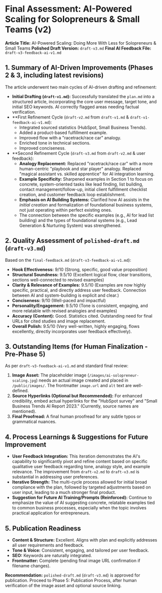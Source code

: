 # Final Assessment: AI-Powered Scaling for Solopreneurs & Small Teams (v2)

**Article Title:** AI-Powered Scaling: Doing More With Less for Solopreneurs & Small Teams
**Polished Draft Version:** `draft-v3.md`
**Final AI Feedback File:** `draft-v3-feedback-ai-v1.md`

## 1. Summary of AI-Driven Improvements (Phases 2 & 3, including latest revisions)

The article underwent two main cycles of AI-driven drafting and refinement:

*   **Initial Drafting (`draft-v1.md`):** Successfully translated the `plan.md` into a structured article, incorporating the core user message, target tone, and initial SEO keywords. AI correctly flagged areas needing factual verification.
*   **First Refinement Cycle (`draft-v2.md` from `draft-v1.md` & `draft-v1-feedback-ai-v1.md`):
    *   Integrated sourced statistics (HubSpot, Small Business Trends).
    *   Added a product-based fulfillment example.
    *   Improved flow with a "racetrack/race car" analogy.
    *   Enriched tone in technical sections.
    *   Improved conciseness.
*   **Second Refinement Cycle (`draft-v3.md` from `draft-v2.md` & user feedback):
    *   **Analogy Replacement:** Replaced "racetrack/race car" with a more human-centric "playbook and star player" analogy. Replaced "magical assistant vs. skilled apprentice" for AI integration learning.
    *   **Example Specificity:** Sharpened examples in Section 1 to focus on concrete, system-oriented tasks like lead finding, list building, contact management/follow-up, initial client fulfillment checklist creation, and customer feedback loop establishment.
    *   **Emphasis on AI Building Systems:** Clarified how AI assists in the *initial creation* and formalization of foundational business systems, not just operating within perfect existing ones.
    *   The connection between the specific examples (e.g., AI for lead list building) and the types of foundational systems (e.g., Lead Generation & Nurturing System) was strengthened.

## 2. Quality Assessment of `polished-draft.md` (`draft-v3.md`)

Based on the `final-feedback.md` (`draft-v3-feedback-ai-v1.md`):

*   **Hook Effectiveness:** 9/10 (Strong, specific, good value proposition)
*   **Structural Soundness:** 9.5/10 (Excellent logical flow, clear transitions, sections well-connected to revised examples)
*   **Clarity & Relevance of Examples:** 9.5/10 (Examples are now highly specific, practical, and directly address user feedback. Connection between AI and system-building is explicit and clear.)
*   **Conciseness:** 9/10 (Well-paced and impactful)
*   **Personality/Engagement:** 9.5/10 (Tone is consistent, engaging, and more relatable with revised analogies and examples)
*   **Accuracy (Content):** Good. Statistics cited. Outstanding need for final URLs for cited studies and image replacement.
*   **Overall Polish:** 9.5/10 (Very well-written, highly engaging, flows excellently, directly incorporates user feedback effectively).

## 3. Outstanding Items (for Human Finalization - Pre-Phase 5)

As per `draft-v3-feedback-ai-v1.md` and standard final review:

1.  **Image Asset:** The placeholder image (`/images/ai-solopreneur-scaling.jpg`) needs an actual image created and placed in `/public/images/`. The frontmatter `image.url` and `alt` text are well-defined.
2.  **Source Hyperlinks (Optional but Recommended):** For enhanced credibility, embed actual hyperlinks for the "HubSpot survey" and "Small Business Trends AI Report 2023." (Currently, source names are mentioned).
3.  **Final Proofread:** A final human proofread for any subtle typos or grammatical nuances.

## 4. Process Learnings & Suggestions for Future Improvement

*   **User Feedback Integration:** This iteration demonstrates the AI's capability to significantly pivot and refine content based on specific qualitative user feedback regarding tone, analogy style, and example relevance. The improvement from `draft-v2.md` to `draft-v3.md` is substantial in addressing user preferences.
*   **Iterative Strength:** The multi-cycle process allowed for initial broad compliance with the plan, followed by targeted adjustments based on user input, leading to a much stronger final product.
*   **Suggestion for Future AI Training/Prompts (Reinforced):** Continue to emphasize the value of AI suggesting concrete, relatable examples tied to common business processes, especially when the topic involves practical application for entrepreneurs.

## 5. Publication Readiness

*   **Content & Structure:** Excellent. Aligns with plan and explicitly addresses all user requirements and feedback.
*   **Tone & Voice:** Consistent, engaging, and tailored per user feedback.
*   **SEO:** Keywords are naturally integrated.
*   **Frontmatter:** Complete (pending final image URL confirmation if filename changes).

**Recommendation:** `polished-draft.md` (`draft-v3.md`) is approved for publication. Proceed to Phase 5: Publication Process, after human verification of the image asset and optional source linking. 